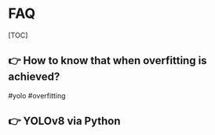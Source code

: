 # FAQ

[TOC]



## 👉 How to know that when overfitting is achieved?
#yolo #overfitting



[How to know that when does overfitting is achieved? #4319 | Github]: https://github.com/ultralytics/yolov5/issues/4319

[How do you know the accuracy of the model on the test set? #1129 | Github]: https://github.com/ultralytics/ultralytics/issues/1129



## 👉 YOLOv8 via Python



[YOLOv8 get predicted class name | Stackoverflow]: https://stackoverflow.com/questions/75277492/yolov8-get-predicted-class-name
[use the result of YOLOv8 for pyzbar | Stackoverflow]: https://stackoverflow.com/questions/75387344/use-the-result-of-yolov8-for-pyzbar